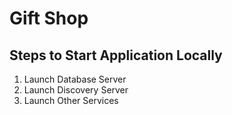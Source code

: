 # Gift Shop

## Steps to Start Application Locally

1. Launch Database Server
2. Launch Discovery Server
3. Launch Other Services
